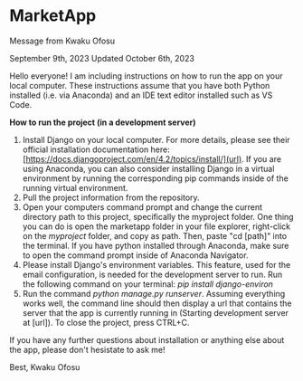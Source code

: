 # MarketApp

Message from Kwaku Ofosu

September 9th, 2023
Updated October 6th, 2023

Hello everyone!  I am including instructions on how to run the app on your local computer.  These instructions assume that you have both Python installed (i.e. via Anaconda) and an IDE text editor installed such as VS Code.

**How to run the project (in a development server)**
1. Install Django on your local computer.  For more details, please see their official installation documentation here: [https://docs.djangoproject.com/en/4.2/topics/install/](url).  If you are using Anaconda, you can also consider installing Django in a virtual environment by running the corresponding pip commands inside of the running virtual environment.
2. Pull the project information from the repository.
3. Open your computers command prompt and change the current directory path to this project, specifically the myproject folder.  One thing you can do is open the marketapp folder in your file explorer, right-click on the _myproject_ folder, and copy as path.  Then, paste "cd [path]" into the terminal.  If you have python installed through Anaconda, make sure to open the command prompt inside of Anaconda Navigator.
4. Please install Django's environment variables.  This feature, used for the email configuration, is needed for the development server to run.  Run the following command on your terminal: _pip install django-environ_  
5. Run the command _python manage.py runserver_.  Assuming everything works well, the command line should then display a url that contains the server that the app is currently running in (Starting development server at [url]).  To close the project, press CTRL+C.

If you have any further questions about installation or anything else about the app, please don't hesistate to ask me!

Best,
Kwaku Ofosu

